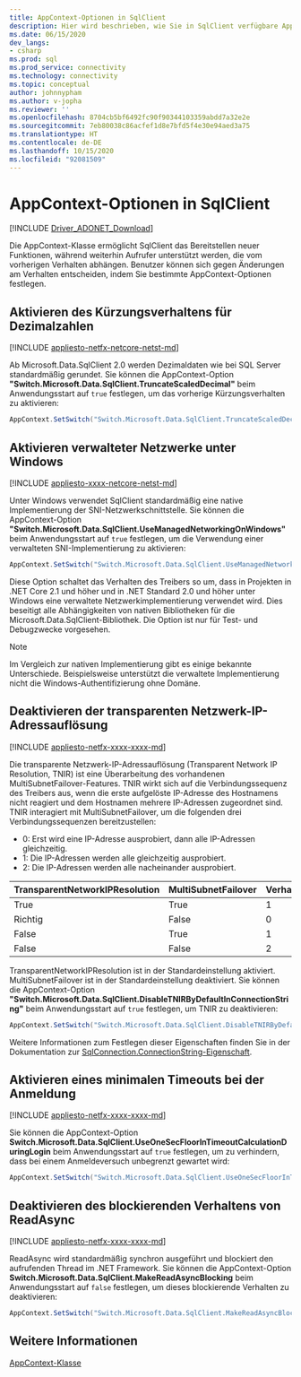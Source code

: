 ```yaml
---
title: AppContext-Optionen in SqlClient
description: Hier wird beschrieben, wie Sie in SqlClient verfügbare AppContext-Optionen verwenden.
ms.date: 06/15/2020
dev_langs:
- csharp
ms.prod: sql
ms.prod_service: connectivity
ms.technology: connectivity
ms.topic: conceptual
author: johnnypham
ms.author: v-jopha
ms.reviewer: ''
ms.openlocfilehash: 8704cb5bf6492fc90f90344103359abdd7a32e2e
ms.sourcegitcommit: 7eb80038c86acfef1d8e7bfd5f4e30e94aed3a75
ms.translationtype: HT
ms.contentlocale: de-DE
ms.lasthandoff: 10/15/2020
ms.locfileid: "92081509"
---
```

# <a name="appcontext-switches-in-sqlclient"></a>AppContext-Optionen in SqlClient

[!INCLUDE [Driver_ADONET_Download](../../includes/driver_adonet_download.md)]

Die AppContext-Klasse ermöglicht SqlClient das Bereitstellen neuer Funktionen, während weiterhin Aufrufer unterstützt werden, die vom vorherigen Verhalten abhängen. Benutzer können sich gegen Änderungen am Verhalten entscheiden, indem Sie bestimmte AppContext-Optionen festlegen.

## <a name="enabling-decimal-truncation-behavior"></a>Aktivieren des Kürzungsverhaltens für Dezimalzahlen

[!INCLUDE [appliesto-netfx-netcore-netst-md](../../includes/appliesto-netfx-netcore-netst-md.md)]

Ab Microsoft.Data.SqlClient 2.0 werden Dezimaldaten wie bei SQL Server standardmäßig gerundet. Sie können die AppContext-Option **"Switch.Microsoft.Data.SqlClient.TruncateScaledDecimal"** beim Anwendungsstart auf `true` festlegen, um das vorherige Kürzungsverhalten zu aktivieren:

```csharp
AppContext.SetSwitch("Switch.Microsoft.Data.SqlClient.TruncateScaledDecimal", true);
```

## <a name="enabling-managed-networking-on-windows"></a>Aktivieren verwalteter Netzwerke unter Windows

[!INCLUDE [appliesto-xxxx-netcore-netst-md](../../includes/appliesto-xxxx-netcore-netst-md.md)]

Unter Windows verwendet SqlClient standardmäßig eine native Implementierung der SNI-Netzwerkschnittstelle. Sie können die AppContext-Option **"Switch.Microsoft.Data.SqlClient.UseManagedNetworkingOnWindows"** beim Anwendungsstart auf `true` festlegen, um die Verwendung einer verwalteten SNI-Implementierung zu aktivieren:

```csharp
AppContext.SetSwitch("Switch.Microsoft.Data.SqlClient.UseManagedNetworkingOnWindows", true);
```

Diese Option schaltet das Verhalten des Treibers so um, dass in Projekten in .NET Core 2.1 und höher und in .NET Standard 2.0 und höher unter Windows eine verwaltete Netzwerkimplementierung verwendet wird. Dies beseitigt alle Abhängigkeiten von nativen Bibliotheken für die Microsoft.Data.SqlClient-Bibliothek. Die Option ist nur für Test- und Debugzwecke vorgesehen.

> [!NOTE]
> Im Vergleich zur nativen Implementierung gibt es einige bekannte Unterschiede. Beispielsweise unterstützt die verwaltete Implementierung nicht die Windows-Authentifizierung ohne Domäne.

## <a name="disabling-transparent-network-ip-resolution"></a>Deaktivieren der transparenten Netzwerk-IP-Adressauflösung

[!INCLUDE [appliesto-netfx-xxxx-xxxx-md](../../includes/appliesto-netfx-xxxx-xxxx-md.md)]

Die transparente Netzwerk-IP-Adressauflösung (Transparent Network IP Resolution, TNIR) ist eine Überarbeitung des vorhandenen MultiSubnetFailover-Features. TNIR wirkt sich auf die Verbindungssequenz des Treibers aus, wenn die erste aufgelöste IP-Adresse des Hostnamens nicht reagiert und dem Hostnamen mehrere IP-Adressen zugeordnet sind. TNIR interagiert mit MultiSubnetFailover, um die folgenden drei Verbindungssequenzen bereitzustellen:<br />
* 0: Erst wird eine IP-Adresse ausprobiert, dann alle IP-Adressen gleichzeitig.
* 1: Die IP-Adressen werden alle gleichzeitig ausprobiert.
* 2: Die IP-Adressen werden alle nacheinander ausprobiert.

|TransparentNetworkIPResolution|MultiSubnetFailover|Verhalten|
|--------|--------|--------|
|True|True|1|
|Richtig|False|0|
|False|True|1|
|False|False|2|

TransparentNetworkIPResolution ist in der Standardeinstellung aktiviert. MultiSubnetFailover ist in der Standardeinstellung deaktiviert. Sie können die AppContext-Option **"Switch.Microsoft.Data.SqlClient.DisableTNIRByDefaultInConnectionString"** beim Anwendungsstart auf `true` festlegen, um TNIR zu deaktivieren:

```csharp
AppContext.SetSwitch("Switch.Microsoft.Data.SqlClient.DisableTNIRByDefaultInConnectionString", true);
```

Weitere Informationen zum Festlegen dieser Eigenschaften finden Sie in der Dokumentation zur [SqlConnection.ConnectionString-Eigenschaft](/dotnet/api/microsoft.data.sqlclient.sqlconnection.connectionstring). 

## <a name="enable-a-minimum-timeout-during-login"></a>Aktivieren eines minimalen Timeouts bei der Anmeldung

[!INCLUDE [appliesto-netfx-xxxx-xxxx-md](../../includes/appliesto-netfx-xxxx-xxxx-md.md)]

Sie können die AppContext-Option **Switch.Microsoft.Data.SqlClient.UseOneSecFloorInTimeoutCalculationDuringLogin** beim Anwendungsstart auf `true` festlegen, um zu verhindern, dass bei einem Anmeldeversuch unbegrenzt gewartet wird:

```csharp
AppContext.SetSwitch("Switch.Microsoft.Data.SqlClient.UseOneSecFloorInTimeoutCalculationDuringLogin", false);
```

## <a name="disable-blocking-behavior-of-readasync"></a>Deaktivieren des blockierenden Verhaltens von ReadAsync

[!INCLUDE [appliesto-netfx-xxxx-xxxx-md](../../includes/appliesto-netfx-xxxx-xxxx-md.md)]

ReadAsync wird standardmäßig synchron ausgeführt und blockiert den aufrufenden Thread im .NET Framework. Sie können die AppContext-Option **Switch.Microsoft.Data.SqlClient.MakeReadAsyncBlocking** beim Anwendungsstart auf `false` festlegen, um dieses blockierende Verhalten zu deaktivieren:

```csharp
AppContext.SetSwitch("Switch.Microsoft.Data.SqlClient.MakeReadAsyncBlocking", false);
```

## <a name="see-also"></a>Weitere Informationen

[AppContext-Klasse](/dotnet/api/system.appcontext?view=netcore-3.1&preserve-view=true)